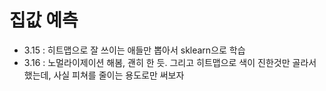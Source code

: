 # 집값 예측

- 3.15 : 히트맵으로 잘 쓰이는 애들만 뽑아서 sklearn으로 학습
- 3.16 : 노멀라이제이션 해봄, 괜히 한 듯. 그리고 히트맵으로 색이 진한것만 골라서 했는데, 사실 피쳐를 줄이는 용도로만 써보자
